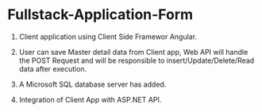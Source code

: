# Fullstack-Application-Form

1. Client application using Client Side Framewor Angular.

2. User can save Master detail  data from Client app, Web API will handle the POST Request and will be responsible to insert/Update/Delete/Read data after execution.

3. A Microsoft SQL database server has added.

4. Integration of Client App with ASP.NET API.
